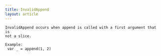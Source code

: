 ```yaml
---
title: InvalidAppend
layout: article
---
```

<!-- Copyright 2023 The Go Authors. All rights reserved.
     Use of this source code is governed by a BSD-style
     license that can be found in the LICENSE file. -->

<!-- Code generated by generrordocs.go; DO NOT EDIT. -->

```
InvalidAppend occurs when append is called with a first argument that is
not a slice.

Example:
 var _ = append(1, 2)
```


